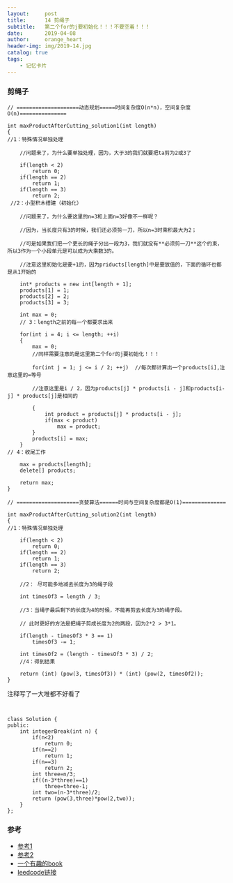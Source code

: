 ```yaml
---
layout:     post
title:      14 剪绳子
subtitle:   第二个for的j要初始化！！！不要空着！！！
date:       2019-04-08
author:     orange_heart
header-img: img/2019-14.jpg
catalog: true
tags:
    - 记忆卡片
---
```


### 剪绳子

```objc
// ====================动态规划=====时间复杂度O(n*n)，空间复杂度 O(n)===============

int maxProductAfterCutting_solution1(int length)
{  
//1：特殊情况单独处理  

	//问题来了，为什么要单独处理，因为，大于3的我们就要把ta剪为2或3了
	
    if(length < 2)
        return 0;
    if(length == 2)
        return 1;
    if(length == 3)
        return 2;  
 //2：小型积木搭建（初始化）   

	//问题来了，为什么要这里的n=3和上面n=3好像不一样呢？
	
	//因为，当长度只有3的时候，我们还必须剪一刀，所以n=3时乘积最大为2；
	
	//可是如果我们把一个更长的绳子分出一段为3，我们就没有**必须剪一刀**这个约束，所以3作为一个小段单元是可以成为大乘数3的。
	
    //注意这里初始化是要+1的，因为priducts[length]中是要放值的，下面的循环也都是从1开始的
    
    int* products = new int[length + 1];
    products[1] = 1;
    products[2] = 2;
    products[3] = 3;

    int max = 0;  
    // 3：length之前的每一个都要求出来
    
    for(int i = 4; i <= length; ++i)
    {
        max = 0;  
        //同样需要注意的是这里第二个for的j要初始化！！！
        
        for(int j = 1; j <= i / 2; ++j)  //每次都计算出一个products[i],注意这里的=等号
        
        //注意这里是i / 2，因为products[j] * products[i - j]和products[i-j] * products[j]是相同的  	
        
        {
            int product = products[j] * products[i - j];
            if(max < product)
                max = product;
        }
        products[i] = max;
    }  
// 4：收尾工作

    max = products[length];
    delete[] products;

    return max;
}

// ====================贪婪算法======时间与空间复杂度都是O(1)==============

int maxProductAfterCutting_solution2(int length)
{  
//1：特殊情况单独处理 

    if(length < 2)
        return 0;
    if(length == 2)
        return 1;
    if(length == 3)
        return 2;

    //2： 尽可能多地减去长度为3的绳子段
    
    int timesOf3 = length / 3;

    //3：当绳子最后剩下的长度为4的时候，不能再剪去长度为3的绳子段。
    
    // 此时更好的方法是把绳子剪成长度为2的两段，因为2*2 > 3*1。
    
    if(length - timesOf3 * 3 == 1)
        timesOf3 -= 1;

    int timesOf2 = (length - timesOf3 * 3) / 2;  
    //4：得到结果

    return (int) (pow(3, timesOf3)) * (int) (pow(2, timesOf2));
}

```
注释写了一大堆都不好看了
```objc


class Solution {
public:
    int integerBreak(int n) {
        if(n<2)
            return 0;
        if(n==2)
            return 1;
        if(n==3)
            return 2;
        int three=n/3;
        if((n-3*three)==1)
            three=three-1;
        int two=(n-3*three)/2;
        return (pow(3,three)*pow(2,two));
    }
};
```

### 参考

- [参考1](https://github.com/zhedahht/CodingInterviewChinese2)
- [参考2](https://github.com/gatieme/CodingInterviews)
- [一个有趣的book](http://jalan.space/leetcode-notebook/offer/cut-rope.html)
- [leedcode链接](https://leetcode-cn.com/problems/integer-break/)
<!--stackedit_data:
eyJoaXN0b3J5IjpbNDc5OTA0ODU3LDExMDY0Mzk4NzgsNTE0Nj
cwMzc2LC04MTA2NjUzNjcsLTExMjEyNTg2ODgsLTMxMDUxMDk5
NCwtMTkwMDMxOTY5MiwtMTcwMDgwMTAzNiwxODgzMDg2MDk4LC
0xODQzMzI4NDddfQ==
-->